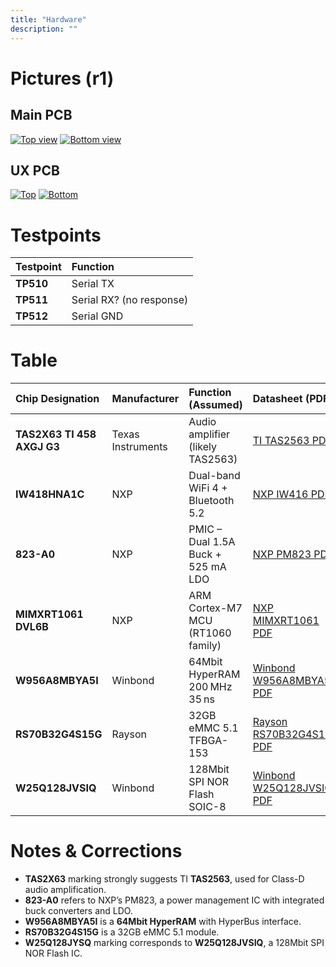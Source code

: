 ```yaml
---
title: "Hardware"
description: ""
---
```


# Pictures (r1)
## Main PCB
[![Top view](TB-MAIN_2.0.P_Top_small.png)](TB-MAIN_2.0.P_Top_small.png)
[![Bottom view](TB-MAIN_2.0.P_Bottom_small.png)](TB-MAIN_2.0.P_Bottom_small.png)

## UX PCB
[![Top](TB-UX-PCB_1.0.R_Top_small.png)](TB-UX-PCB_1.0.R_Top_small.png)
[![Bottom](TB-UX-PCB_1.0.R_Bottom_small.png)](TB-UX-PCB_1.0.R_Bottom_small.png)



# Testpoints

| Testpoint | Function |
| :-- | :-- |
| **TP510** | Serial TX |
| **TP511** | Serial RX? (no response) |
| **TP512** | Serial GND |

# Table

| Chip Designation | Manufacturer | Function (Assumed) | Datasheet (PDF) |
| :-- | :-- | :-- | :-- |
| **TAS2X63 TI 458 AXGJ G3** | Texas Instruments | Audio amplifier (likely TAS2563) | [TI TAS2563 PDF][1] |
| **IW418HNA1C** | NXP | Dual-band WiFi 4 + Bluetooth 5.2 | [NXP IW416 PDF][2] |
| **823-A0** | NXP | PMIC – Dual 1.5A Buck + 525 mA LDO | [NXP PM823 PDF][3] |
| **MIMXRT1061 DVL6B** | NXP | ARM Cortex-M7 MCU (RT1060 family) | [NXP MIMXRT1061 PDF][4] |
| **W956A8MBYA5I** | Winbond | 64Mbit HyperRAM 200 MHz 35 ns | [Winbond W956A8MBYA5I PDF][5] |
| **RS70B32G4S15G** | Rayson | 32GB eMMC 5.1 TFBGA-153 | [Rayson RS70B32G4S15G PDF][6] |
| **W25Q128JVSIQ** | Winbond | 128Mbit SPI NOR Flash SOIC-8 | [Winbond W25Q128JVSIQ PDF][7] |

# Notes & Corrections

- **TAS2X63** marking strongly suggests TI **TAS2563**, used for Class-D audio amplification.
- **823-A0** refers to NXP’s PM823, a power management IC with integrated buck converters and LDO.
- **W956A8MBYA5I** is a **64Mbit HyperRAM** with HyperBus interface.
- **RS70B32G4S15G** is a 32GB eMMC 5.1 module.
- **W25Q128JYSQ** marking corresponds to **W25Q128JVSIQ**, a 128Mbit SPI NOR Flash IC.

[1]: https://www.ti.com/product/TAS2563
[2]: https://www.nxp.com/products/IW416
[3]: https://www.mouser.de/ProductDetail/NXP-Semiconductors/PM823UK-A0CZ?qs=TuK3vfAjtkVJFmQ7TAMyAw%3D%3D
[4]: https://www.nxp.com/part/MIMXRT1061DVL6A
[5]: https://www.digikey.de/de/products/detail/winbond-electronics/W956A8MBYA5I/15181915
[6]: https://www.lcsc.com/product-detail/C22375657.html?s_z=n_RS70B32G4
[7]: https://www.lcsc.com/product-detail/C97521.html?s_z=n_25Q128JV
